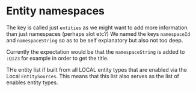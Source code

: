 # Entity namespaces

The key is called just `entities` as we might want to add more information than just namespaces (perhaps slot etc?)
We named the keys `namespaceId` and `namespaceString` so as to be self explanatory but also not too deep.

Currently the expectation would be that the `namespaceString` is added to `:Q123` for example in order to get the title.

THe entity list if built from all LOCAL entity types that are enabled via the Local `EntitySources`.
This means that this list also serves as the list of enables entity types.
